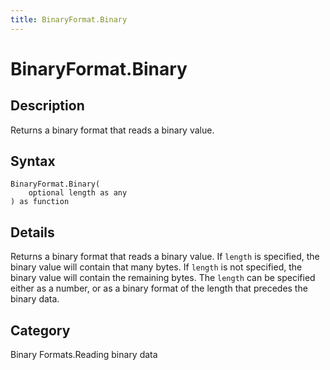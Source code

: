 ```yaml
---
title: BinaryFormat.Binary
---
```


# BinaryFormat.Binary


## Description

Returns a binary format that reads a binary value.


## Syntax

```powerquery
BinaryFormat.Binary(
    optional length as any
) as function
```


## Details

Returns a binary format that reads a binary value.  If <code>length</code> is specified, the binary value will contain that many bytes.  If <code>length</code> is not specified, the binary value will contain the remaining bytes.  The <code>length</code> can be specified either as a number, or as a binary format of the length that precedes the binary data.



## Category
Binary Formats.Reading binary data
